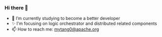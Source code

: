 ### Hi there 👋

<!--
**mytang0/mytang0** is a ✨ _special_ ✨ repository because its `README.md` (this file) appears on your GitHub profile.
-->
- 🌱 I’m currently studying to become a better developer
- ✨ I'm focusing on logic orchestrator and distributed related components
- 📫 How to reach me: mytang0@apache.org

<!-- ![GitHub stats](https://github-readme-stats.vercel.app/api?username=mytang0&show_icons=true&theme=radical)
-->
